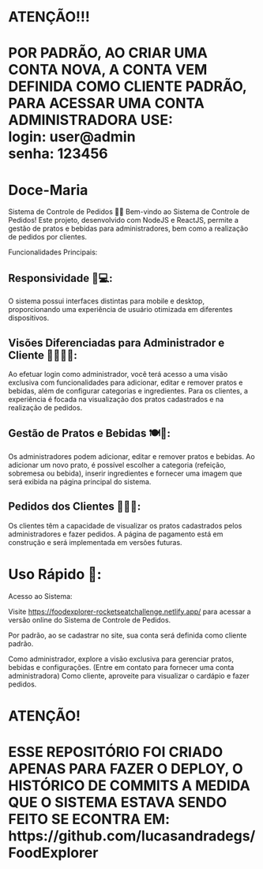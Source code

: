 # ATENÇÃO!!!
<h1>POR PADRÃO, AO CRIAR UMA CONTA NOVA, A CONTA VEM DEFINIDA COMO CLIENTE PADRÃO, PARA ACESSAR UMA CONTA ADMINISTRADORA USE: </br>
login: user@admin </br>
senha: 123456 </h1>

# Doce-Maria

Sistema de Controle de Pedidos 🍔🥤
Bem-vindo ao Sistema de Controle de Pedidos! Este projeto, desenvolvido com NodeJS e ReactJS, permite a gestão de pratos e bebidas para administradores, bem como a realização de pedidos por clientes.

Funcionalidades Principais:

<h2>Responsividade 📱💻:</h2> 

O sistema possui interfaces distintas para mobile e desktop, proporcionando uma experiência de usuário otimizada em diferentes dispositivos.

<h2>Visões Diferenciadas para Administrador e Cliente 👩‍💼👨‍🍳:</h2> 

Ao efetuar login como administrador, você terá acesso a uma visão exclusiva com funcionalidades para adicionar, editar e remover pratos e bebidas, além de configurar categorias e ingredientes.
Para os clientes, a experiência é focada na visualização dos pratos cadastrados e na realização de pedidos.

<h2>Gestão de Pratos e Bebidas 🍽️🍹:</h2> 

Os administradores podem adicionar, editar e remover pratos e bebidas.
Ao adicionar um novo prato, é possível escolher a categoria (refeição, sobremesa ou bebida), inserir ingredientes e fornecer uma imagem que será exibida na página principal do sistema.

<h2>Pedidos dos Clientes 🛒👨‍🍳:</h2>

Os clientes têm a capacidade de visualizar os pratos cadastrados pelos administradores e fazer pedidos.
A página de pagamento está em construção e será implementada em versões futuras.

<h1>Uso Rápido 🚀:</h1> 

Acesso ao Sistema:

Visite https://foodexplorer-rocketseatchallenge.netlify.app/ para acessar a versão online do Sistema de Controle de Pedidos.

Por padrão, ao se cadastrar no site, sua conta será definida como cliente padrão.

Como administrador, explore a visão exclusiva para gerenciar pratos, bebidas e configurações. (Entre em contato para fornecer uma conta administradora)
Como cliente, aproveite para visualizar o cardápio e fazer pedidos.

# ATENÇÃO!
<H1>ESSE REPOSITÓRIO FOI CRIADO APENAS PARA FAZER O DEPLOY, O HISTÓRICO DE COMMITS A MEDIDA QUE O SISTEMA ESTAVA SENDO FEITO SE ECONTRA EM:
https://github.com/lucasandradegs/FoodExplorer
</H1>
